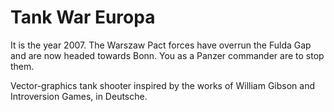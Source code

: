 # Tank War Europa
It is the year 2007. The Warszaw Pact forces have overrun the Fulda Gap and are now headed towards Bonn. You as a Panzer commander are to stop them.

Vector-graphics tank shooter inspired by the works of William Gibson and Introversion Games, in Deutsche.
